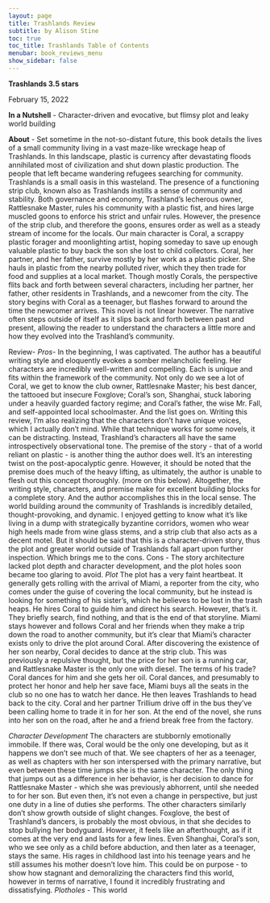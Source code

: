 ```yaml
---
layout: page
title: Trashlands Review
subtitle: by Alison Stine
toc: true
toc_title: Trashlands Table of Contents
menubar: book_reviews_menu
show_sidebar: false
---
```


**Trashlands  3.5 stars** 

February 15, 2022



**In a Nutshell** - Character-driven and evocative, but flimsy plot and leaky world building



**About** - Set sometime in the not-so-distant future, this book details the lives of a small community living in a vast maze-like wreckage heap of Trashlands. In this landscape, plastic is currency after devastating floods annihilated most of civilization and shut down plastic production. The people that left became wandering refugees searching for community. Trashlands is a small oasis in this wasteland. The presence of a functioning strip club, known also as Trashlands instills a sense of community and stability. Both governance and economy, Trashland’s lecherous owner, Rattlesnake Master, rules his community with a plastic fist, and hires large muscled goons to enforce his strict and unfair rules. However, the presence of the strip club, and therefore the goons, ensures order as well as a steady stream of income for the locals.
Our main character is Coral, a scrappy plastic forager and moonlighting artist, hoping someday to save up enough valuable plastic to buy back the son she lost to child collectors. Coral, her partner, and her father, survive mostly by her work as a plastic picker. She hauls in plastic from the nearby polluted river, which they then trade for food and supplies at a local market. Though mostly Corals, the perspective flits back and forth between several characters, including her partner, her father, other residents in Trashlands, and a newcomer from the city.
The story begins with Coral as a teenager, but flashes forward to around the time the newcomer arrives. This novel is not linear however. The narrative often steps outside of itself as it slips back and forth between past and present, allowing the reader to understand the characters a little more and how they evolved into the Trashland’s community.

Review- 
*Pros*- In the beginning, I was captivated. The author has a beautiful writing style and eloquently evokes a somber melancholic feeling. Her characters are incredibly well-written and compelling. Each is unique and fits within the framework of the community. Not only do we see a lot of Coral, we get to know the club owner, Rattlesnake Master; his best dancer, the tattooed but insecure Foxglove; Coral’s son, Shanghai, stuck laboring under a heavily guarded factory regime; and Coral’s father, the wise Mr. Fall, and self-appointed local schoolmaster. And the list goes on.
Writing this review, I’m also realizing that the characters don’t have unique voices, which I actually don’t mind. While that technique works for some novels, it can be distracting. Instead, Trashland’s characters all have the same introspectively observational tone.
The premise of the story - that of a world reliant on plastic - is another thing the author does well. It’s an interesting twist on the post-apocalyptic genre. However, it should be noted that the premise does much of the heavy lifting, as ultimately, the author is unable to flesh out this concept thoroughly. (more on this below).
Altogether, the writing style, characters, and premise make for excellent building blocks for a complete story. And the author accomplishes this in the local sense. The world building around the community of Trashlands is incredibly detailed, thought-provoking, and dynamic. I enjoyed getting to know what it’s like living in a dump with strategically byzantine corridors, women who wear high heels made from wine glass stems, and a strip club that also acts as a decent motel. 
But it should be said that this is a character-driven story, thus the plot and greater world outside of Trashlands fall apart upon further inspection. Which brings me to the cons. 
Cons - 
The story architecture lacked plot depth and character development, and the plot holes soon became too glaring to avoid.
*Plot*
The plot has a very faint heartbeat. It generally gets rolling with the arrival of Miami, a reporter from the city, who comes under the guise of covering the local community, but he instead is looking for something of his sister’s, which he believes to be lost in the trash heaps. He hires Coral to guide him and direct his search. However, that’s it. They briefly search, find nothing, and that is the end of that storyline. Miami stays however and follows Coral and her friends when they make a trip down the road to another community, but it’s clear that Miami’s character exists only to drive the plot around Coral. 
After discovering the existence of her son nearby, Coral decides to dance at the strip club. This was previously a repulsive thought, but the price for her son is a running car, and Rattlesnake Master is the only one with diesel. The terms of his trade? Coral dances for him and she gets her oil.
Coral dances, and presumably to protect her honor and help her save face, Miami buys all the seats in the club so no one has to watch her dance. He then leaves Trashlands to head back to the city. Coral and her partner Trillium drive off in the bus they’ve been calling home to trade it in for her son. At the end of the novel, she runs into her son on the road, after he and a friend break free from the factory. 

*Character Development*
The characters are stubbornly emotionally immobile. If there was, Coral would be the only one developing, but as it happens we don’t see much of that. We see chapters of her as a teenager, as well as chapters with her son interspersed with the primary narrative, but even between these time jumps she is the same character. The only thing that jumps out as a difference in her behavior, is her decision to dance for Rattlesnake Master - which she was previously abhorrent, until she needed to for her son. But even then, it’s not even a change in perspective, but just one duty in a line of duties she performs.
The other characters similarly don’t show growth outside of slight changes. Foxglove, the best of Trashland’s dancers, is probably the most obvious, in that she decides to stop bullying her bodyguard. However, it feels like an afterthought, as if it comes at the very end and lasts for a few lines. Even Shanghai, Coral’s son, who we see only as a child before abduction, and then later as a teenager, stays the same. His rages in childhood last into his teenage years and he still assumes his mother doesn’t love him.
This could be on purpose - to show how stagnant and demoralizing the characters find this world, however in terms of narrative, I found it incredibly frustrating and dissatisfying. 
*Plotholes -* 
This world 